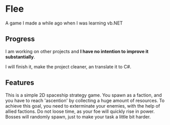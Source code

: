 # Flee
A game I made a while ago when I was learning vb.NET

## Progress
I am working on other projects and **I have no intention to improve it substantially**.

I will finish it, make the project cleaner, an translate it to C#.

## Features
This is a simple 2D spaceship strategy game.
You spawn as a faction, and you have to reach 'ascention' by collecting a huge amount of resources.
To achieve this goal, you need to exterminate your enemies, with the help of allied factions.
Do not loose time, as your foe will quickly rise in power.
Bosses will randomly spawn, just to make your task a little bit harder.
